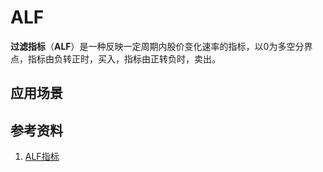 # ALF
**过滤指标**（**ALF**）是一种反映一定周期内股价变化速率的指标，以0为多空分界点，指标由负转正时，买入，指标由正转负时，卖出。



## 应用场景

## 参考资料
1. [ALF指标](http://baike.baidu.com/link?url=XqjIMPDUZrIRXN3vT6F2KIHLLpBh-b_ulYPRm8tC6cq_PYD0iQnXyV5v3YArg2COkcbmJUbxhQQeD24nBz8HxqnW-uXeNux42PRyCQ4zSPe)

